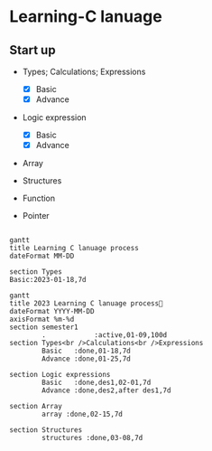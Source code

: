 # Learning-C lanuage
## Start up

- Types; Calculations; Expressions
  - [x] Basic
  - [X] Advance

- Logic expression
  - [x] Basic
  - [x] Advance 

- Array

- Structures

- Function

- Pointer

```mermaid

gantt
title Learning C lanuage process
dateFormat MM-DD

section Types
Basic:2023-01-18,7d

```


```mermaid
gantt
title 2023 Learning C lanuage process🌰
dateFormat YYYY-MM-DD
axisFormat %m-%d
section semester1
        .            :active,01-09,100d
section Types<br />Calculations<br />Expressions
        Basic   :done,01-18,7d
        Advance :done,01-25,7d

section Logic expressions
        Basic   :done,des1,02-01,7d
        Advance :done,des2,after des1,7d

section Array
        array :done,02-15,7d

section Structures
        structures :done,03-08,7d

```
